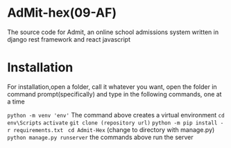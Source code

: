 # AdMit-hex(09-AF)
The source code for Admit, an online school admissions system written in django rest framework and react javascript

# Installation 
 For installation,open a folder, call it whatever you want, open the folder in command prompt(specifically) and type in the following commands, one at a time

```python -m venv 'env'```
The command above creates a virtual environment 
```cd env\Scripts```
```activate```
```git clone (repository url)```
```python -m pip install -r requirements.txt ```
```cd Admit-Hex``` (change to directory with manage.py)
```python manage.py runserver```
the commands above run the server